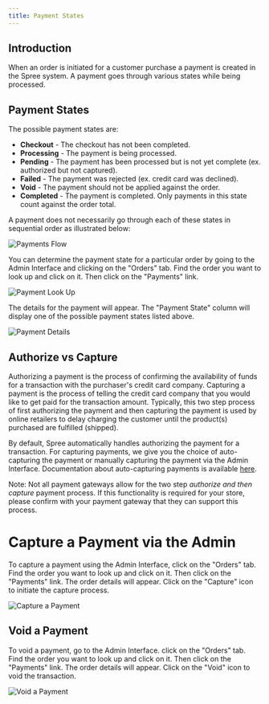 ```yaml
---
title: Payment States
---
```


## Introduction

When an order is initiated for a customer purchase a payment is created in the Spree system. A payment goes through various states while being processed. 

## Payment States

The possible payment states are:

* **Checkout** - The checkout has not been completed.
* **Processing** - The payment is being processed.
* **Pending** - The payment has been processed but is not yet complete (ex. authorized but not captured).
* **Failed** - The payment was rejected (ex. credit card was declined).
* **Void** - The payment should not be applied against the order.
* **Completed** -  The payment is completed. Only payments in this state count against the order total.

A payment does not necessarily go through each of these states in sequential order as illustrated below:

![Payments Flow](/images/developer/core/payment_flow.jpg)

You can determine the payment state for a particular order by going to the Admin Interface and clicking on the "Orders" tab. Find the order you want to look up and click on it. Then click on the "Payments" link.

![Payment Look Up](/images/user/payments_look_up.jpg)

The details for the payment will appear. The "Payment State" column will display one of the possible payment states listed above. 

![Payment Details](/images/user/payments_look_up.jpg)

## Authorize vs Capture

Authorizing a payment is the process of confirming the availability of funds for a transaction with the purchaser's credit card company. Capturing a payment is the process of telling the credit card company that you would like to get paid for the transaction amount. Typically, this two step process of first authorizing the payment and then capturing the payment is used by online retailers to delay charging the customer until the product(s) purchased are fulfilled (shipped). 

By default, Spree automatically handles authorizing the payment for a transaction. For capturing payments, we give you the choice of auto-capturing the payment or manually capturing the payment via the Admin Interface. Documentation about auto-capturing payments is available [here](developer/payments.html#auto-capturing).  

Note: Not all payment gateways allow for the two step *authorize and then capture* payment process. If this functionality is required for your store, please confirm with your payment gateway that they can support this process.

# Capture a Payment via the Admin

To capture a payment using the Admin Interface, click on the "Orders" tab. Find the order you want to look up and click on it. Then click on the "Payments" link. The order details will appear. Click on the "Capture" icon to initiate the capture process. 

![Capture a Payment](/images/user/payment_capture.jpg)

## Void a Payment

To void a payment, go to the Admin Interface. click on the "Orders" tab. Find the order you want to look up and click on it. Then click on the "Payments" link. The order details will appear. Click on the "Void" icon to void the transaction.

![Void a Payment](/images/user/payment_void.jpg)
